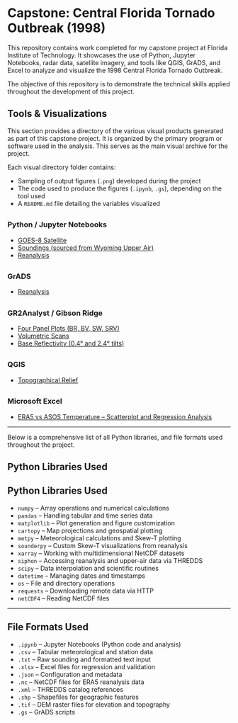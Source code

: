 # Capstone: Central Florida Tornado Outbreak (1998)

This repository contains work completed for my capstone project at Florida Institute of Technology. It showcases the use of Python, Jupyter Notebooks, radar data, satellite imagery, and tools like QGIS, GrADS, and Excel to analyze and visualize the 1998 Central Florida Tornado Outbreak.

The objective of this repository is to demonstrate the technical skills applied throughout the development of this project.

## Tools & Visualizations

This section provides a directory of the various visual products generated as part of this capstone project. It is organized by the primary program or software used in the analysis. This serves as the main visual archive for the project.

Each visual directory folder contains:

- Sampling of output figures (`.png`) developed during the project  
- The code used to produce the figures (`.ipynb`, `.gs`), depending on the tool used  
- A `README.md` file detailing the variables visualized  

##

### Python / Jupyter Notebooks

- [GOES-8 Satellite](graphics/satellite/README.md)
- [Soundings (sourced from Wyoming Upper Air)](graphics/soundings/README.md)
- [Reanalysis](graphics/reanalysis/README.md)

##

### GrADS
- [Reanalysis](graphics/grads_reanalysis/README.md)

##

### GR2Analyst / Gibson Ridge
- [Four Panel Plots (BR, BV, SW, SRV)](graphics/gr_analyst/4_panel/README.md)
- [Volumetric Scans](graphics/gr_analyst/volumetric/README.md)
- [Base Reflectivity (0.4° and 2.4° tilts)](graphics/gr_analyst/BR/README.md)

##

### QGIS
- [Topographical Relief](graphics/topographical/README.md)

##

### Microsoft Excel
- [ERA5 vs ASOS Temperature – Scatterplot and Regression Analysis](graphics/regression_analysis/README.MD)

---

Below is a comprehensive list of all Python libraries, and file formats used throughout the project.

## Python Libraries Used

## Python Libraries Used

- `numpy` – Array operations and numerical calculations  
- `pandas` – Handling tabular and time series data  
- `matplotlib` – Plot generation and figure customization  
- `cartopy` – Map projections and geospatial plotting  
- `metpy` – Meteorological calculations and Skew-T plotting  
- `sounderpy` – Custom Skew-T visualizations from reanalysis  
- `xarray` – Working with multidimensional NetCDF datasets  
- `siphon` – Accessing reanalysis and upper-air data via THREDDS  
- `scipy` – Data interpolation and scientific routines  
- `datetime` – Managing dates and timestamps  
- `os` – File and directory operations  
- `requests` – Downloading remote data via HTTP  
- `netCDF4` – Reading NetCDF files  

---

## File Formats Used

- `.ipynb` – Jupyter Notebooks (Python code and analysis)  
- `.csv` – Tabular meteorological and station data  
- `.txt` – Raw sounding and formatted text input  
- `.xlsx` – Excel files for regression and validation  
- `.json` – Configuration and metadata  
- `.nc` – NetCDF files for ERA5 reanalysis data  
- `.xml` – THREDDS catalog references  
- `.shp` – Shapefiles for geographic features  
- `.tif` – DEM raster files for elevation and topography  
- `.gs` – GrADS scripts

